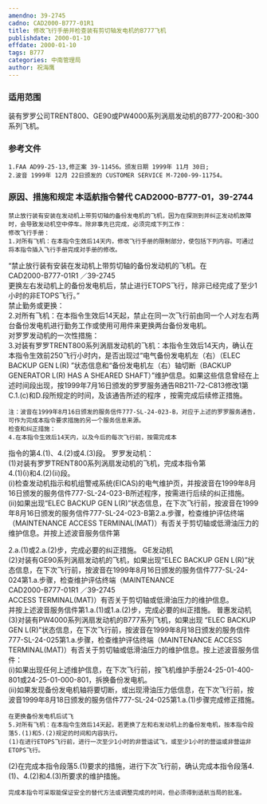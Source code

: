 ```yaml
---
amendno: 39-2745  
cadno: CAD2000-B777-01R1  
title: 修改飞行手册并检查装有剪切轴发电机的B777飞机  
publishdate: 2000-01-10  
effdate: 2000-01-10  
tags: B777  
categories: 中南管理局  
author: 祝海鹰  
---
```

  
### 适用范围  
装有罗罗公司TRENT800、GE90或PW4000系列涡扇发动机的B777-200和-300系列飞机。  
  
<!--more-->  
### 参考文件  
    1.FAA AD99-25-13,修正案 39-11456。颁发日期 1999年 11月 30日;  
    2.波音 1999年 12月 22日颁发的 CUSTOMER SERVICE M-7200-99-11754。  
  
### 原因、措施和规定 本适航指令替代 CAD2000-B777-01，39-2744  
    禁止放行装有安装在发动机上带剪切轴的备份发电机的飞机，因为在探测到并纠正发动机故障时，会导致发动机空中停车。除非事先已完成，必须完成下列工作：  
    修改飞行手册：  
    1.对所有飞机：在本指令生效后14天内，修改飞行手册的限制部分，使包括下列内容。可通过将本指令插入飞行手册完成对手册的修改。  
“禁止放行装有安装在发动机上带剪切轴的备份发动机的飞机。在  
       CAD2000-B777-01R1   ／39-2745  
更换左右发动机上的备份发电机后，禁止进行ETOPS飞行，除非已经完成了至少1小时的非ETOPS飞行。”  
    禁止勤务或更换：  
    2.对所有飞机：在本指令生效后14天起，禁止在同一次飞行前由同一个人对左右两台备份发电机进行勤务工作或使用可用件来更换两台备份发电机。  
    对罗罗发动机的一次性措施：  
    3.对装有罗罗TRENT800系列涡扇发动机的飞机：本指令生效后14天内，确认在本指令生效前250飞行小时内，是否出现过“电气备份发电机左（右）（ELEC BACKUP GEN L(R) ”状态信息和“备份发电机左（右）轴切断（BACKUP GENERATOR L(R) HAS A SHEARED  SHAFT）”维护信息。如果这些信息曾经在上述时间段出现，按1999年7月16日颁发的罗罗服务通告RB211-72-C813修改1第C.1.(c)和D.段所规定的时间，及该通告所述的程序 ，按需完成后续修正措施。  
  
    注：波音在1999年8月16日颁发的服务信件777-SL-24-023-B，对应于上述的罗罗服务通告，可作为完成本指令要求措施的另一个服务信息来源。  
    检查和纠正措施：  
    4.在本指令生效后14天内，以及今后的每次飞行前，按需完成本  
指令的第4.(1)、4.(2)或4.(3)段。     罗罗发动机：  
(1)对装有罗罗TRENT800系列涡扇发动机的飞机，完成本指令第  
4.(1)(i)和4.(2)(ii)段。  
(i)检查发动机指示和机组警戒系统(EICAS)的电气维护页，并按波音在1999年8月16日颁发的服务信件777-SL-24-023-B所述程序，按需进行后续的纠正措施。  
(ii)如果出现“ELEC BACKUP GEN L(R)”状态信息，在下次飞行前，按波音在1999年8月16日颁发的服务信件777-SL-24-023-B第2.a.步骤，检查维护评估终端（MAINTENANCE ACCESS TERMINAL(MAT)）有否关于剪切轴或低滑油压力的维护信息。并按上述波音服务信件第  
  
2.a.(1)或2.a.(2)步，完成必要的纠正措施。     GE发动机  
(2)对装有GE90系列涡扇发动机的飞机，如果出现“ELEC BACKUP GEN L(R)”状态信息，在下次飞行前，按波音在1999年8月16日颁发的服务信件777-SL-24-024第1.a.步骤，检查维护评估终端（MAINTENANCE  
       CAD2000-B777-01R1   ／39-2745  
ACCESS TERMINAL(MAT)）有否关于剪切轴或低滑油压力的维护信息。  
并按上述波音服务信件第1.a.(1)或1.a.(2)步，完成必要的纠正措施。    普惠发动机  
    (3)对装有PW4000系列涡扇发动机的B777系列飞机，如果出现 “ELEC BACKUP GEN L(R)”状态信息，在下次飞行前，按波音在1999年8月18日颁发的服务信件777-SL-24-025第1.a.步骤，检查维护评估终端（MAINTENANCE ACCESS TERMINAL(MAT)）有否关于剪切轴或低滑油压力的维护信息。按上述波音服务信件：  
    (i)如果出现任何上述维护信息，在下次飞行前，按飞机维护手册24-25-01-400-801或24-25-01-000-801，拆换备份发电机。  
    (ii)如果发现备份发电机轴将要切断，或出现滑油压力低信息，在下次飞行前，按波音1999年8月18日颁发的服务信件777-SL-24-025第1.a.(1)步骤完成修正措施。  
  
    在更换备份发电机后试飞  
    5.对所有飞机：在本指令生效后14天起，若更换了左和右发动机上的备份发电机，按本指令段落5.(1)和5.(2)规定的时间和内容执行。  
    (1)在进行ETOPS飞行前，进行一次至少1小时的非营运试飞，或至少1小时的营运或非营运非ETOPS飞行。  
(2)在完成本指令段落5.(1)要求的措施，进行下次飞行前，确认完成本指令段落4.(1)、4.(2)和4.(3)所要求的维护措施。  
  
    完成本指令可采取能保证安全的替代方法或调整完成的时间，但必须得到适航当局的批准。  
